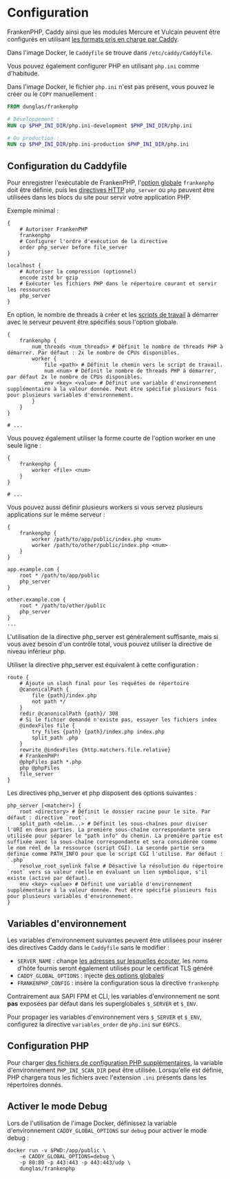 # Configuration

FrankenPHP, Caddy ainsi que les modules Mercure et Vulcain peuvent être configurés en utilisant [les formats pris en charge par Caddy](https://caddyserver.com/docs/getting-started#your-first-config).

Dans l'image Docker, le `Caddyfile` se trouve dans `/etc/caddy/Caddyfile`.

Vous pouvez également configurer PHP en utilisant `php.ini` comme d'habitude.

Dans l'image Docker, le fichier `php.ini` n'est pas présent, vous pouvez le créer ou le `COPY` manuellement :


```dockerfile
FROM dunglas/frankenphp

# Développement :
RUN cp $PHP_INI_DIR/php.ini-development $PHP_INI_DIR/php.ini

# Ou production :
RUN cp $PHP_INI_DIR/php.ini-production $PHP_INI_DIR/php.ini
```

## Configuration du Caddyfile

Pour enregistrer l'exécutable de FrankenPHP, l'[option globale](https://caddyserver.com/docs/caddyfile/concepts#global-options) `frankenphp` doit être définie, puis les [directives HTTP](https://caddyserver.com/docs/caddyfile/concepts#directives) `php_server` ou `php` peuvent être utilisées dans les blocs du site pour servir votre application PHP.

Exemple minimal :

```caddyfile
{
	# Autoriser FrankenPHP
	frankenphp
	# Configurer l'ordre d'exécution de la directive
	order php_server before file_server
}

localhost {
	# Autoriser la compression (optionnel)
	encode zstd br gzip
	# Exécuter les fichiers PHP dans le répertoire courant et servir les ressources
	php_server
}
```

En option, le nombre de threads à créer et les  [scripts de travail](worker.md) à démarrer avec le serveur peuvent être spécifiés sous l'option globale.

```caddyfile
{
	frankenphp {
		num_threads <num_threads> # Définit le nombre de threads PHP à démarrer. Par défaut : 2x le nombre de CPUs disponibles.
		worker {
			file <path> # Définit le chemin vers le script de travail.
			num <num> # Définit le nombre de threads PHP à démarrer, par défaut 2x le nombre de CPUs disponibles.
			env <key> <value> # Définit une variable d'environnement supplémentaire à la valeur donnée. Peut être spécifié plusieurs fois pour plusieurs variables d'environnement.
		}
	}
}

# ...
```

Vous pouvez également utiliser la forme courte de l'option worker en une seule ligne :

```caddyfile
{
	frankenphp {
		worker <file> <num>
	}
}

# ...
```

Vous pouvez aussi définir plusieurs workers si vous servez plusieurs applications sur le même serveur :

```caddyfile
{
	frankenphp {
		worker /path/to/app/public/index.php <num>
		worker /path/to/other/public/index.php <num>
	}
}

app.example.com {
	root * /path/to/app/public
	php_server
}

other.example.com {
	root * /path/to/other/public
	php_server
}
...
```

L'utilisation de la directive php_server est généralement suffisante,
mais si vous avez besoin d'un contrôle total, vous pouvez utiliser la directive de niveau inférieur php.

Utiliser la directive php_server est équivalent à cette configuration :

```caddyfile
route {
	# Ajoute un slash final pour les requêtes de répertoire
	@canonicalPath {
		file {path}/index.php
		not path */
	}
	redir @canonicalPath {path}/ 308
	# Si le fichier demandé n'existe pas, essayer les fichiers index
	@indexFiles file {
		try_files {path} {path}/index.php index.php
		split_path .php
	}
	rewrite @indexFiles {http.matchers.file.relative}
	# FrankenPHP!
	@phpFiles path *.php
	php @phpFiles
	file_server
}
```

Les directives php_server et php disposent des options suivantes :

```caddyfile
php_server [<matcher>] {
	root <directory> # Définit le dossier racine pour le site. Par défaut : directive `root`.
	split_path <delim...> # Définit les sous-chaînes pour diviser l'URI en deux parties. La première sous-chaîne correspondante sera utilisée pour séparer le "path info" du chemin. La première partie est suffixée avec la sous-chaîne correspondante et sera considérée comme le nom réel de la ressource (script CGI). La seconde partie sera définie comme PATH_INFO pour que le script CGI l'utilise. Par défaut : `.php`
	resolve_root_symlink false # Désactive la résolution du répertoire `root` vers sa valeur réelle en évaluant un lien symbolique, s'il existe (activé par défaut).
	env <key> <value> # Définit une variable d'environnement supplémentaire à la valeur donnée. Peut être spécifié plusieurs fois pour plusieurs variables d'environnement.
}
```


## Variables d'environnement

Les variables d'environnement suivantes peuvent être utilisées pour insérer des directives Caddy dans le `Caddyfile` sans le modifier :

* `SERVER_NAME` : change [les adresses sur lesquelles écouter](https://caddyserver.com/docs/caddyfile/concepts#addresses), les noms d'hôte fournis seront également utilisés pour le certificat TLS généré
* `CADDY_GLOBAL_OPTIONS` : injecte [des options globales](https://caddyserver.com/docs/caddyfile/options)
* `FRANKENPHP_CONFIG` : insère la configuration sous la directive `frankenphp`

Contrairement aux SAPI FPM et CLI, les variables d'environnement ne sont **pas** exposées par défaut dans les superglobales `$_SERVER` et `$_ENV`.

Pour propager les variables d'environnement vers `$_SERVER` et `$_ENV`, configurez la directive `variables_order` de `php.ini` sur `EGPCS`.

## Configuration PHP

Pour charger [des fichiers de configuration PHP supplémentaires](https://www.php.net/manual/fr/configuration.file.php#configuration.file.scan), la variable d'environnement `PHP_INI_SCAN_DIR` peut être utilisée.
Lorsqu'elle est définie, PHP chargera tous les fichiers avec l'extension `.ini` présents dans les répertoires donnés.

## Activer le mode Debug

Lors de l'utilisation de l'image Docker, définissez la variable d'environnement `CADDY_GLOBAL_OPTIONS` sur `debug` pour activer le mode debug :

```console
docker run -v $PWD:/app/public \
    -e CADDY_GLOBAL_OPTIONS=debug \
    -p 80:80 -p 443:443 -p 443:443/udp \
    dunglas/frankenphp
```
